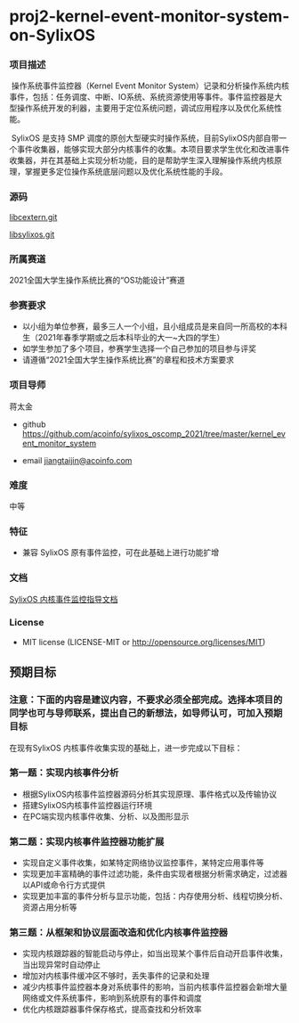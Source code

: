 # proj2-kernel-event-monitor-system-on-SylixOS

### 项目描述

​          操作系统事件监控器（Kernel Event Monitor System）记录和分析操作系统内核事件，包括：任务调度、中断、IO系统、系统资源使用等事件。事件监控器是大型操作系统开发的利器，主要用于定位系统问题，调试应用程序以及优化系统性能。

​         SylixOS 是支持 SMP 调度的原创大型硬实时操作系统，目前SylixOS内部自带一个事件收集器，能够实现大部分内核事件的收集。本项目要求学生优化和改进事件收集器，并在其基础上实现分析功能，目的是帮助学生深入理解操作系统内核原理，掌握更多定位操作系统底层问题以及优化系统性能的手段。



### 源码

 [libcextern.git](http://git.sylixos.com/cgit/cgit.cgi/libcextern.git/) 

 [libsylixos.git](http://git.sylixos.com/cgit/cgit.cgi/libsylixos.git/) 



### 所属赛道

2021全国大学生操作系统比赛的“OS功能设计”赛道



### 参赛要求

- 以小组为单位参赛，最多三人一个小组，且小组成员是来自同一所高校的本科生（2021年春季学期或之后本科毕业的大一~大四的学生）
- 如学生参加了多个项目，参赛学生选择一个自己参加的项目参与评奖
- 请遵循“2021全国大学生操作系统比赛”的章程和技术方案要求



### 项目导师

蒋太金

* github https://github.com/acoinfo/sylixos_oscomp_2021/tree/master/kernel_event_monitor_system

* email jiangtaijin@acoinfo.com



### 难度

中等



### 特征

- 兼容 SylixOS 原有事件监控，可在此基础上进行功能扩增

  

### 文档

[SylixOS 内核事件监控指导文档](https://github.com/acoinfo/sylixos_oscomp_2021/tree/master/kernel_event_monitor_system)

### License

- MIT license (LICENSE-MIT or http://opensource.org/licenses/MIT)



## 预期目标

### 注意：下面的内容是建议内容，不要求必须全部完成。选择本项目的同学也可与导师联系，提出自己的新想法，如导师认可，可加入预期目标

在现有SylixOS 内核事件收集实现的基础上，进一步完成以下目标：

### 第一题：实现内核事件分析  

- 根据SylixOS内核事件监控器源码分析其实现原理、事件格式以及传输协议
- 搭建SylixOS内核事件监控器运行环境
- 在PC端实现内核事件收集、分析、以及图形显示

### 第二题：实现内核事件监控器功能扩展  

- 实现自定义事件收集，如某特定网络协议监控事件，某特定应用事件等
- 实现更加丰富精确的事件过滤功能，条件由实现者根据分析需求确定，过滤器以API或命令行方式提供
- 实现更加丰富的事件分析与显示功能，包括：内存使用分析、线程切换分析、资源占用分析等

### 第三题：从框架和协议层面改造和优化内核事件监控器    

- 实现内核跟踪器的智能启动与停止，如当出现某个事件后自动开启事件收集，当出现异常时自动停止
- 增加对内核事件缓冲区不够时，丢失事件的记录和处理
- 减少内核事件监控器本身对系统事件的影响，当前内核事件监控器会新增大量网络或文件系统事件，影响到系统原有的事件和调度
- 优化内核跟踪器事件保存格式，提高查找和分析效率



